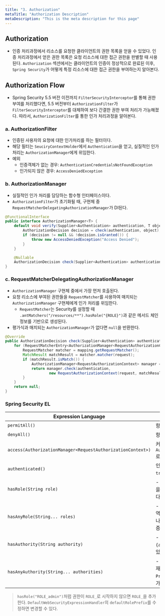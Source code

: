 ```yaml
---
title: "3. Authorization"
metaTitle: "Authorization Description"
metaDescription: "This is the meta description for this page"
---
```


## Authorization

- 인증 처리과정에서 리소스를 요청한 클라이언트의 권한 목록을 얻을 수 있었다. 인증 처리과정에서 얻은 권한 목록은 요청 리소스에 대한 접근 권한을 판별할 때 사용된다. `Authorization` 섹션에서는 클라이언트의 인증이 정상적으로 완료된 이후, `Spring Security`가 어떻게 특정 리소스에 대한 접근 권한을 부여하는지 알아본다.

## Authorization Flow

- Spring Security 5.5 버전 이전까지 `FilterSecurityInterceptor`를 통해 권한 부여를 처리했다면, 5.5 버전부터 `AuthorizationFilter`가 `FilterSecurityInterceptor`를 대체하여 보다 간결한 권한 부여 처리가 가능해졌다. 따라서, `AuthorizationFilter`를 통한 인가 처리과정을 알아본다. 

### a. AuthorizationFilter
- 인증된 사용자의 요청에 대한 인가처리를 하는 필터이다.
- 해당 필터는 `SeuciryContextHolder`에서 `Authentication`을 얻고, 실질적인 인가 처리는 `AuthorizationManager`에게 위임한다.
- 예외
  - 인증객체가 없는 경우: `AuthenticationCredentialsNotFoundException`
  - 인가되지 않은 경우: `AccessDeniedException`

### b. AuthorizationManager
- 실질적인 인가 처리를 담당하는 함수형 인터페이스이다.
- `AuthorizationFilter`가 초기화될 때, 구현체 중 `RequestMatcherDelegatingAuthorizationManager`가 DI된다.
```java
@FunctionalInterface
public interface AuthorizationManager<T> {
    default void verify(Supplier<Authentication> authentication, T object) {
        AuthorizationDecision decision = check(authentication, object);
        if (decision != null && !decision.isGranted()) {
            throw new AccessDeniedException("Access Denied");
        }
    }

    @Nullable
    AuthorizationDecision check(Supplier<Authentication> authentication, T object);
}
```

### c. RequestMatcherDelegatingAuthorizationManager
- `AuthorizationManager` 구현체 중에서 가장 먼저 호출된다.
- 요청 리소스에 부여된 권한들을 `RequestMatcher`를 사용하여 매치되는 `AuthorizationManager` 구현체에게 인가 처리를 위임한다.
  - `RequestMatcher`는 Security를 설정할 때 `.antMatchers("/resources/**").hasRole("{ROLE}")`과 같은 메서드 체인 정보를 기반으로 생성된다.
- 평가식과 매치되는 `AuthorizationManager`가 없다면 `null`을 반환한다.
```java
@Override
public AuthorizationDecision check(Supplier<Authentication> authentication, HttpServletRequest request) {
    for (RequestMatcherEntry<AuthorizationManager<RequestAuthorizationContext>> mapping : this.mappings) {
        RequestMatcher matcher = mapping.getRequestMatcher();
        MatchResult matchResult = matcher.matcher(request);
        if (matchResult.isMatch()) {
            AuthorizationManager<RequestAuthorizationContext> manager = mapping.getEntry();
            return manager.check(authentication,
                    new RequestAuthorizationContext(request, matchResult.getVariables()));
        }
    }
    return null;
}
```

### Spring Security EL
| Expression Language | Description |
| --- | --- |
| `permitAll()` | 항상 `ture`로 평가한다. | 
| `denyAll()` | 항상 `false`로 평가한다. |
| `access(AuthorizationManager<RequestAuthorizationContext>)` | 커스텀한 `AuthorizationManager`로 평가한다. |
| `authenticated()` |  인증된 사용자에 대해서 `true`로 평가한다. |
| `hasRole(String role)` | - `Principal`이 `{role}`을 가지고 있는지 검증한다. |
| `hasAnyRole(String... roles)` | - `{roles}`에 존재하는 역할 중 `Principal`이 하나라도 가지고 있는지 검증한다. |
| `hasAuthority(String authority)` | - `Principal`이 `{authority}`를 가지고 있는지 검증한다. |
| `hasAnyAuthority(String... authorities)` | - `{authorities}`에 존재하는 권한 중 `Principal`이 하나라도 가지고 있는지 검증한다. |

> `hasRole("ROLE_admin")`처럼 권한이 `ROLE_`로 시작하지 않으면 `ROLE_`을 추가한다. 
> `DefaultWebSecurityExpressionHandler`의 `defaultRolePrefix`를 수정하면 변경할 수 있다. 
